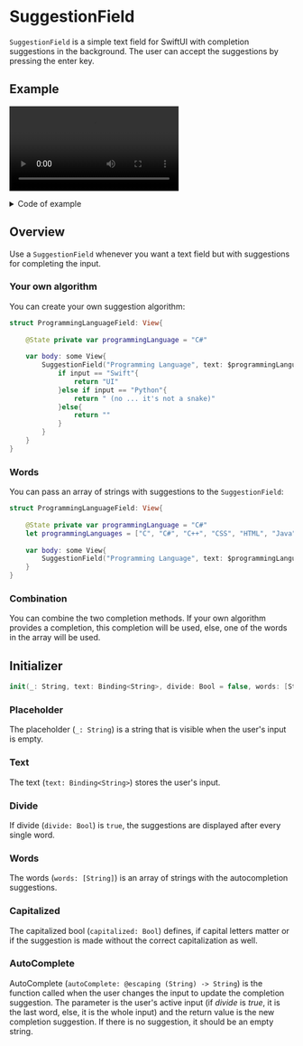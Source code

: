 # SuggestionField
`SuggestionField` is a simple text field for SwiftUI with completion suggestions in the background. The user can accept the suggestions by pressing the enter key.

## Example
![](https://user-images.githubusercontent.com/106754840/178121504-2b753d7e-4c1f-41ab-98a7-35e4bda77249.mov)
<details>

<summary>Code of example</summary>

```swift
import SuggestionField
import SwiftUI
```
```swift
struct ContentView: View {
    @State private var values: [IdentifiableString] = [.init("")]
    @FocusState private var focusedValue: UUID?
    let words = ["tiger", "this", "ice", "snake", "SuggestionField"]
    
    var body: some View {
        ScrollView {
            ForEach($values) { $value in
                ScrollView(.horizontal) {
                    SuggestionField("Value", text: $value.string, divide: true, words: words)
                        .font(.system(size: 60))
                        .focused($focusedValue, equals: value.id)
                        .padding()
                        .background {
                            RoundedRectangle(cornerRadius: 20)
                                .foregroundColor(.secondary.opacity(focusedValue == value.id ? 0.1 : 0))
                        }
                        .animation(.easeInOut, value: values)
                        .animation(.easeInOut, value: focusedValue)
                        .padding()
                }
            }
        }
        .onChange(of: values) { newValue in
            withAnimation {
                if let last = newValue.last {
                    if !last.string.isEmpty {
                        values.append(.init(""))
                    }
                } else {
                    values.append(.init(""))
                }
            }
        }
    }
}
```
```swift
struct IdentifiableString: Identifiable, Equatable {
    let id = UUID()
    var string: String
    
    init(_ string: String) {
        self.string = string
    }
}
```

</details>

## Overview
Use a `SuggestionField` whenever you want a text field but with suggestions for completing the input. 

### Your own algorithm
You can create your own suggestion algorithm:
```swift
struct ProgrammingLanguageField: View{
    
    @State private var programmingLanguage = "C#"
    
    var body: some View{
        SuggestionField("Programming Language", text: $programmingLanguage) { input in
            if input == "Swift"{
                return "UI"
            }else if input == "Python"{
                return " (no ... it's not a snake)"
            }else{
                return ""
            }
        }
    }
}
```

### Words
You can pass an array of strings with suggestions to the `SuggestionField`:

```swift
struct ProgrammingLanguageField: View{
    
    @State private var programmingLanguage = "C#"
    let programmingLanguages = ["C", "C#", "C++", "CSS", "HTML", "Java", "JavaScript", "Kotlin", "Objective-C", "Python", "Ruby", "Swift"]
    
    var body: some View{
        SuggestionField("Programming Language", text: $programmingLanguage, words: programmingLanguages)
    }
}

```

### Combination
You can combine the two completion methods. If your own algorithm provides a completion, this completion will be used, else, one of the words in the array will be used.

## Initializer

```swift
init(_: String, text: Binding<String>, divide: Bool = false, words: [String] = [], capitalized: Bool = false, autoComplete: @escaping (String) -> String = { _ in return "" })
```
### Placeholder
The placeholder (`_: String`) is a string that is visible when the user's input is empty.

### Text
The text (`text: Binding<String>`) stores the user's input.

### Divide
If divide (`divide: Bool`) is `true`, the suggestions are displayed after every single word.

### Words
The words (`words: [String]`) is an array of strings with the autocompletion suggestions.

### Capitalized
The capitalized bool (`capitalized: Bool`) defines, if capital letters matter or if the suggestion is made without the correct capitalization as well.

### AutoComplete
AutoComplete (`autoComplete: @escaping (String) -> String`) is the function called when the user changes the input to update the completion suggestion. The parameter is the user's active input (if _divide_ is _true_, it is the last word, else, it is the whole input) and the return value is the new completion suggestion. If there is no suggestion, it should be an empty string.

